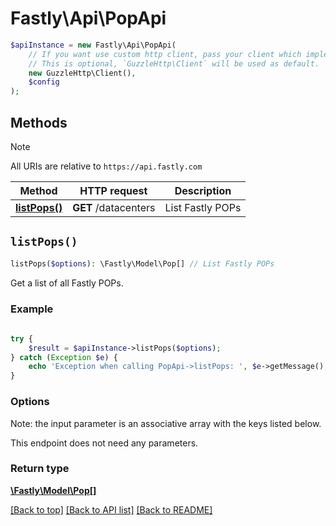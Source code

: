 # Fastly\Api\PopApi


```php
$apiInstance = new Fastly\Api\PopApi(
    // If you want use custom http client, pass your client which implements `GuzzleHttp\ClientInterface`.
    // This is optional, `GuzzleHttp\Client` will be used as default.
    new GuzzleHttp\Client(),
    $config
);
```

## Methods

> [!NOTE]
> All URIs are relative to `https://api.fastly.com`

Method | HTTP request | Description
------ | ------------ | -----------
[**listPops()**](PopApi.md#listPops) | **GET** /datacenters | List Fastly POPs


## `listPops()`

```php
listPops($options): \Fastly\Model\Pop[] // List Fastly POPs
```

Get a list of all Fastly POPs.

### Example
```php
    
try {
    $result = $apiInstance->listPops($options);
} catch (Exception $e) {
    echo 'Exception when calling PopApi->listPops: ', $e->getMessage(), PHP_EOL;
}
```

### Options

Note: the input parameter is an associative array with the keys listed below.

This endpoint does not need any parameters.

### Return type

[**\Fastly\Model\Pop[]**](../Model/Pop.md)

[[Back to top]](#) [[Back to API list]](../../README.md#endpoints)
[[Back to README]](../../README.md)
